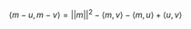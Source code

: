 $$\left< m-u , m-v\right> = \left|\left| m \right|\right| ^{2}  -\left< m, v \right> - \left< m, u \right> + \left< u, v \right>   $$
